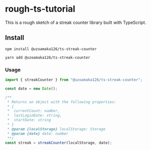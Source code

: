 # rough-ts-tutorial

This is a rough sketch of a streak counter library built with TypeScript.

## Install

```shell (npm)
npm install @uzoamaka126/ts-streak-counter
```

```shell (yarn)
yarn add @uzoamaka126/ts-streak-counter
```

### Usage
```typescript
import { streakCounter } from "@uzoamaka126/ts-streak-counter";

const date = new Date();

/**
 * Returns an object with the following properties:
 * {
 *  currentCount: number, 
 *  lastLoginDate: string, 
 *  startDate: string 
 * }
 * @param {localStorage} localStorage: Storage
 * @param {date} date: number
 **/
const streak = streakCounter(localStorage, date);
